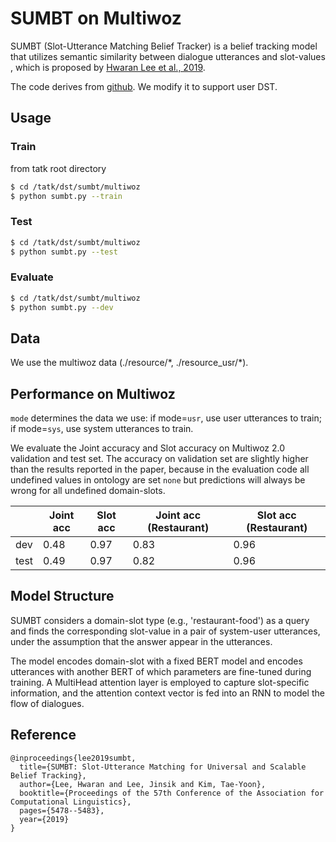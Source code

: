 # SUMBT on Multiwoz

SUMBT (Slot-Utterance Matching Belief Tracker) is a belief tracking model that
utilizes semantic similarity between dialogue utterances and slot-values
, which is proposed by [Hwaran Lee et al., 2019](https://www.aclweb.org/anthology/P19-1546.pdf).

The code derives from [github](https://github.com/SKTBrain/SUMBT). We modify it to support user DST. 

## Usage


### Train

from tatk root directory
```bash
$ cd /tatk/dst/sumbt/multiwoz
$ python sumbt.py --train
```


### Test

```bash
$ cd /tatk/dst/sumbt/multiwoz
$ python sumbt.py --test
```

### Evaluate

```bash
$ cd /tatk/dst/sumbt/multiwoz
$ python sumbt.py --dev
```

## Data

We use the multiwoz data (./resource/\*, ./resource_usr/\*).

## Performance on Multiwoz

`mode` determines the data we use: if mode=`usr`, use user utterances to train; if mode=`sys`, use system utterances to train.

We evaluate the Joint accuracy and Slot accuracy on Multiwoz 2.0 validation and test set. 
The accuracy on validation set are slightly higher than the results reported in the paper,
because in the evaluation code all undefined values in ontology are set `none` but predictions 
will always be wrong for all undefined domain-slots.  

|   | Joint acc  | Slot acc    | Joint acc (Restaurant)  |  Slot acc (Restaurant)|
| ----- | ----- | ------ | ------ | ----    |
| dev     | 0.48 | 0.97 | 0.83 | 0.96  |
| test     | 0.49 | 0.97 | 0.82 | 0.96  |

## Model Structure

SUMBT considers a domain-slot type (e.g., 'restaurant-food') as a query and finds the corresponding 
slot-value in a pair of system-user utterances, under the assumption that the answer appear in the utterances.

The model encodes domain-slot with a fixed BERT model and encodes utterances with another BERT 
of which parameters are fine-tuned during training. A MultiHead attention layer is
employed to capture slot-specific information, and the attention context vector is fed
into an RNN to model the flow of dialogues.


## Reference

```
@inproceedings{lee2019sumbt,
  title={SUMBT: Slot-Utterance Matching for Universal and Scalable Belief Tracking},
  author={Lee, Hwaran and Lee, Jinsik and Kim, Tae-Yoon},
  booktitle={Proceedings of the 57th Conference of the Association for Computational Linguistics},
  pages={5478--5483},
  year={2019}
}
```

